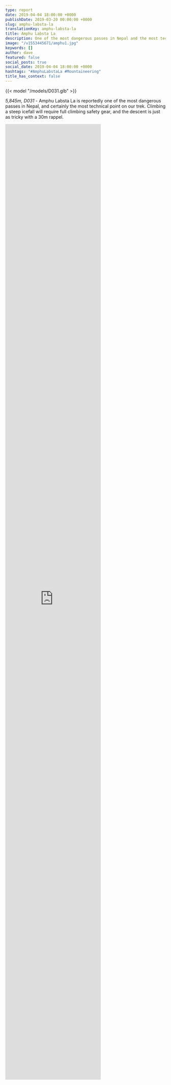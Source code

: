 ```yaml
---
type: report
date: 2019-04-04 18:00:00 +0000
publishDate: 2019-03-20 00:00:00 +0000
slug: amphu-labsta-la
translationKey: amphu-labsta-la
title: Amphu Labsta La
description: One of the most dangerous passes in Nepal and the most technical part of the trek.
image: "/v1553445671/amphu1.jpg"
keywords: []
author: dave
featured: false
social_posts: true
social_date: 2019-04-04 18:00:00 +0000
hashtags: "#AmphuLabstaLa #Mountaineering"
title_has_context: false
---
```


{{< model "/models/D031.glb" >}}

_5,845m, D031_ - Amphu Labsta La is reportedly one of the most dangerous passes in Nepal, and certainly the most technical point on our trek. Climbing a steep icefall will require full climbing safety gear, and the descent is just as tricky with a 30m rappel.

<iframe class="youtube" style="height:75vh;" frameBorder="0" allowfullscreen src="https://umap.openstreetmap.fr/en/map/untitled-map_307234?scaleControl=false&miniMap=false&scrollWheelZoom=false&zoomControl=true&allowEdit=false&moreControl=false&searchControl=null&tilelayersControl=null&embedControl=null&datalayersControl=null&onLoadPanel=undefined&captionBar=false&fullscreenControl=null&datalayers=809606#13/27.8822/86.9035"></iframe>
